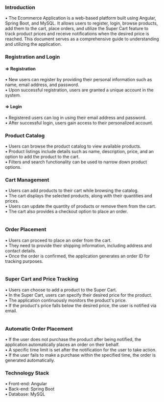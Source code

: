 <h3>Introduction</h3> 
    • The Ecommerce Application is a web-based platform built using Angular, Spring Boot, and MySQL. It allows users to register, login, browse products, add them to the cart, place orders, and utilize the Super Cart feature to track product prices and receive notifications when the desired price is reached. This document serves as a comprehensive guide to understanding and utilizing the application.<br/>
<h3>Registration and Login</h3> 
  <h4> => Registration </h4>
    • New users can register by providing their personal information such as name, email address, and password. <br/>
    • Upon successful registration, users are granted a unique account in the system. <br/>
 <h4>  => Login</h4> 
    • Registered users can log in using their email address and password. <br/>
    • After successful login, users gain access to their personalized account.
<h3>Product Catalog</h3>
    • Users can browse the product catalog to view available products.<br/>
    • Product listings include details such as name, description, price, and an option to add the product to the cart.<br/>
    • Filters and search functionality can be used to narrow down product options.
<h3>Cart Management</h3>
    • Users can add products to their cart while browsing the catalog.<br/>
    • The cart displays the selected products, along with their quantities and prices.<br/>
    • Users can update the quantity of products or remove them from the cart.<br/>
    • The cart also provides a checkout option to place an order.<br/><br/>
<h3>Order Placement</h3>
    • Users can proceed to place an order from the cart.<br/>
    • They need to provide their shipping information, including address and contact details.<br/>
    • Once the order is confirmed, the application generates an order ID for tracking purposes.<br/><br/>
<h3>Super Cart and Price Tracking</h3>
    • Users can choose to add a product to the Super Cart.<br/>
    • In the Super Cart, users can specify their desired price for the product.<br/>
    • The application continuously monitors the product's price.<br/>
    • If the product's price falls below the desired price, the user is notified via email.<br/><br/>
<h3>Automatic Order Placement</h3>
    • If the user does not purchase the product after being notified, the application automatically places an order on their behalf.<br/>
    • A specific time limit is set after the notification for the user to take action.<br/>
    • If the user fails to make a purchase within the specified time, the order is generated automatically.
<h3>Technology Stack</h3>
    • Front-end: Angular<br/>
    • Back-end: Spring Boot<br/>
    • Database: MySQL<br/><br/><br/>

